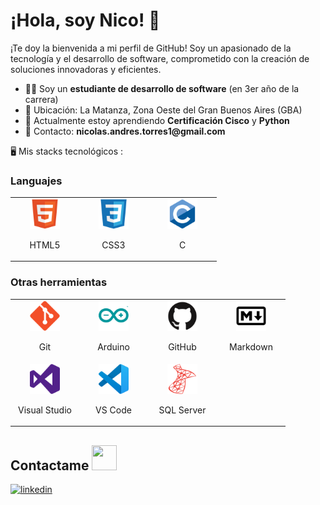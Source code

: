 <h1>¡Hola, soy Nico! 👋</h1>

<p>¡Te doy la bienvenida a mi perfil de GitHub! Soy un apasionado de la tecnología y el desarrollo de software, comprometido con la creación de soluciones innovadoras y eficientes.</p>
<ul>
  <li>👨‍🔧 Soy un <b>estudiante de desarrollo de software</b> (en 3er año de la carrera)</li>
  <li>📍 Ubicación: La Matanza, Zona Oeste del Gran Buenos Aires (GBA)</li>
  <li>🌱 Actualmente estoy aprendiendo <b>Certificación Cisco</b> y <b>Python</b></li>
  <li>📮 Contacto: <b>nicolas.andres.torres1@gmail.com</b></li>
</ul>
🖥️ Mis stacks tecnológicos :

<div>
  <h3>Languajes</h3>
  <table>
    <tr>
      <td width="96" align="center">
        <a href="https://developer.mozilla.org/en-US/docs/Web/HTML" target="_blank">
          <img src="https://raw.githubusercontent.com/devicons/devicon/master/icons/html5/html5-original.svg" width="48" height="48" alt="HTML5" />
        </a>
        <p>HTML5</p>
      </td>
      <td width="96" align="center">
        <a href="https://developer.mozilla.org/en-US/docs/Web/CSS" target="_blank">
          <img src="https://raw.githubusercontent.com/devicons/devicon/master/icons/css3/css3-original.svg" width="48" height="48" alt="CSS3" />
        </a>
        <p>CSS3</p>
      </td>
      <td width="96" align="center">
        <a href="https://en.wikipedia.org/wiki/C_(programming_language)" target="_blank">
          <img src="https://raw.githubusercontent.com/devicons/devicon/master/icons/c/c-original.svg" width="48" height="48" alt="C" />
        </a>
        <p>C</p>
      </td>
    </tr>
  </table>

<h3>Otras herramientas</h3>
<table>
  <tr>
    <td width="96" align="center">
      <a href="https://git-scm.com/" target="_blank">
        <img src="https://raw.githubusercontent.com/devicons/devicon/master/icons/git/git-original.svg" width="48" height="48" alt="Git" />
      </a>
      <p>Git</p>
    </td>
    <td width="96" align="center">
      <a href="https://www.arduino.cc/" target="_blank">
        <img src="https://raw.githubusercontent.com/devicons/devicon/master/icons/arduino/arduino-original.svg" width="48" height="48" alt="Arduino" />
      </a>
      <p>Arduino</p>
    </td>
    <td width="96" align="center">
      <a href="https://github.com/" target="_blank">
        <img src="https://raw.githubusercontent.com/devicons/devicon/master/icons/github/github-original.svg" width="48" height="48" alt="GitHub" />
      </a>
      <p>GitHub</p>
    </td>
    <td width="96" align="center">
      <a href="https://www.markdownguide.org/" target="_blank">
        <img src="https://raw.githubusercontent.com/devicons/devicon/master/icons/markdown/markdown-original.svg" width="48" height="48" alt="Markdown" />
      </a>
      <p>Markdown</p>
    </td>
  </tr>
  <tr>
    <td width="96" align="center">
      <a href="https://visualstudio.microsoft.com/" target="_blank">
        <img src="https://raw.githubusercontent.com/devicons/devicon/master/icons/visualstudio/visualstudio-plain.svg" width="48" height="48" alt="Visual Studio" />
      </a>
      <p>Visual Studio</p>
    </td>
    <td width="96" align="center">
      <a href="https://code.visualstudio.com/" target="_blank">
        <img src="https://raw.githubusercontent.com/devicons/devicon/master/icons/vscode/vscode-original.svg" width="48" height="48" alt="VS Code" />
      </a>
      <p>VS Code</p>
    </td>
    <td width="96" align="center">
      <a href="https://www.microsoft.com/en-us/sql-server" target="_blank">
        <img src="https://raw.githubusercontent.com/devicons/devicon/master/icons/microsoftsqlserver/microsoftsqlserver-plain.svg" width="48" height="48" alt="SQL Server" />
      </a>
      <p>SQL Server</p>
    </td>
  </tr>
</table>

## Contactame <img src="https://github.com/sourabmaity/sourabmaity/blob/main/assets/logo/socials.png" width=40 height=40 /> 

[<img src='https://github.com/sourabmaity/sourabmaity/blob/main/assets/logo/iconfinder_social_media_isometric_14-linkedin_3529657.png' alt='linkedin' height='40'>](https://www.linkedin.com/in/torres-nicolas/)&nbsp;
